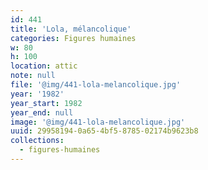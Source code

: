 ```yaml
---
id: 441
title: 'Lola, mélancolique'
categories: Figures humaines
w: 80
h: 100
location: attic
note: null
file: '@img/441-lola-melancolique.jpg'
year: '1982'
year_start: 1982
year_end: null
image: '@img/441-lola-melancolique.jpg'
uuid: 29958194-0a65-4bf5-8785-02174b9623b8
collections:
  - figures-humaines
---
```


